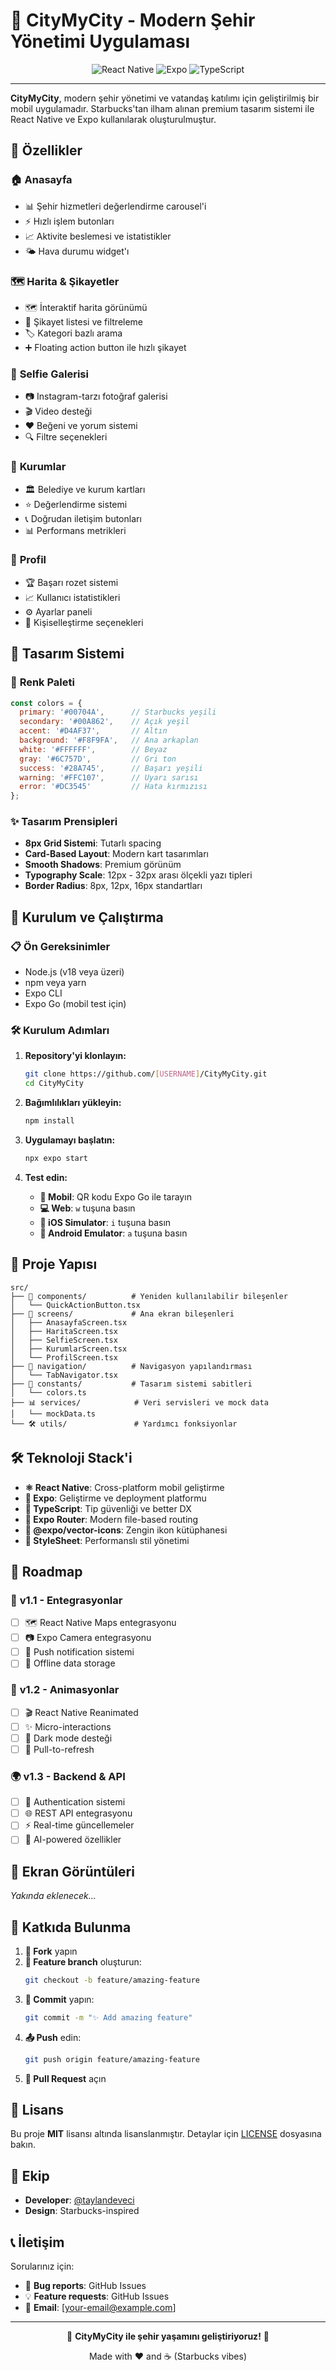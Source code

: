 # 🌟 CityMyCity - Modern Şehir Yönetimi Uygulaması

<div align="center">
  <img src="https://img.shields.io/badge/React%20Native-61DAFB?style=for-the-badge&logo=react&logoColor=black" alt="React Native" />
  <img src="https://img.shields.io/badge/Expo-000020?style=for-the-badge&logo=expo&logoColor=white" alt="Expo" />
  <img src="https://img.shields.io/badge/TypeScript-3178C6?style=for-the-badge&logo=typescript&logoColor=white" alt="TypeScript" />
</div>

---

**CityMyCity**, modern şehir yönetimi ve vatandaş katılımı için geliştirilmiş bir mobil uygulamadır. Starbucks'tan ilham alınan premium tasarım sistemi ile React Native ve Expo kullanılarak oluşturulmuştur.

## 📱 Özellikler

### 🏠 **Anasayfa**
- 📊 Şehir hizmetleri değerlendirme carousel'i
- ⚡ Hızlı işlem butonları
- 📈 Aktivite beslemesi ve istatistikler
- 🌤️ Hava durumu widget'ı

### 🗺️ **Harita & Şikayetler**
- 🗺️ İnteraktif harita görünümü
- 📝 Şikayet listesi ve filtreleme
- 🏷️ Kategori bazlı arama
- ➕ Floating action button ile hızlı şikayet

### 📸 **Selfie Galerisi**
- 📷 Instagram-tarzı fotoğraf galerisi
- 🎬 Video desteği
- ❤️ Beğeni ve yorum sistemi
- 🔍 Filtre seçenekleri

### 🏢 **Kurumlar**
- 🏛️ Belediye ve kurum kartları
- ⭐ Değerlendirme sistemi
- 📞 Doğrudan iletişim butonları
- 📊 Performans metrikleri

### 👤 **Profil**
- 🏆 Başarı rozet sistemi
- 📈 Kullanıcı istatistikleri
- ⚙️ Ayarlar paneli
- 📱 Kişiselleştirme seçenekleri

## 🎨 Tasarım Sistemi

### 🎯 **Renk Paleti**
```javascript
const colors = {
  primary: '#00704A',      // Starbucks yeşili
  secondary: '#00A862',    // Açık yeşil
  accent: '#D4AF37',       // Altın
  background: '#F8F9FA',   // Ana arkaplan
  white: '#FFFFFF',        // Beyaz
  gray: '#6C757D',         // Gri ton
  success: '#28A745',      // Başarı yeşili
  warning: '#FFC107',      // Uyarı sarısı
  error: '#DC3545'         // Hata kırmızısı
};
```

### ✨ **Tasarım Prensipleri**
- **8px Grid Sistemi**: Tutarlı spacing
- **Card-Based Layout**: Modern kart tasarımları
- **Smooth Shadows**: Premium görünüm
- **Typography Scale**: 12px - 32px arası ölçekli yazı tipleri
- **Border Radius**: 8px, 12px, 16px standartları

## 🚀 Kurulum ve Çalıştırma

### 📋 **Ön Gereksinimler**
- Node.js (v18 veya üzeri)
- npm veya yarn
- Expo CLI
- Expo Go (mobil test için)

### 🛠️ **Kurulum Adımları**

1. **Repository'yi klonlayın:**
   ```bash
   git clone https://github.com/[USERNAME]/CityMyCity.git
   cd CityMyCity
   ```

2. **Bağımlılıkları yükleyin:**
   ```bash
   npm install
   ```

3. **Uygulamayı başlatın:**
   ```bash
   npx expo start
   ```

4. **Test edin:**
   - **📱 Mobil**: QR kodu Expo Go ile tarayın
   - **💻 Web**: `w` tuşuna basın
   - **📲 iOS Simulator**: `i` tuşuna basın
   - **🤖 Android Emulator**: `a` tuşuna basın

## 📁 Proje Yapısı

```
src/
├── 🧩 components/          # Yeniden kullanılabilir bileşenler
│   └── QuickActionButton.tsx
├── 📱 screens/             # Ana ekran bileşenleri
│   ├── AnasayfaScreen.tsx
│   ├── HaritaScreen.tsx
│   ├── SelfieScreen.tsx
│   ├── KurumlarScreen.tsx
│   └── ProfilScreen.tsx
├── 🧭 navigation/          # Navigasyon yapılandırması
│   └── TabNavigator.tsx
├── 🎨 constants/           # Tasarım sistemi sabitleri
│   └── colors.ts
├── 📊 services/            # Veri servisleri ve mock data
│   └── mockData.ts
└── 🛠️ utils/               # Yardımcı fonksiyonlar
```

## 🛠️ Teknoloji Stack'i

- **⚛️ React Native**: Cross-platform mobil geliştirme
- **📱 Expo**: Geliştirme ve deployment platformu
- **🔷 TypeScript**: Tip güvenliği ve better DX
- **🧭 Expo Router**: Modern file-based routing
- **🎨 @expo/vector-icons**: Zengin ikon kütüphanesi
- **📐 StyleSheet**: Performanslı stil yönetimi

## 🎯 Roadmap

### 🔮 **v1.1 - Entegrasyonlar**
- [ ] 🗺️ React Native Maps entegrasyonu
- [ ] 📷 Expo Camera entegrasyonu
- [ ] 🔔 Push notification sistemi
- [ ] 💾 Offline data storage

### 🚀 **v1.2 - Animasyonlar**
- [ ] 🎬 React Native Reanimated
- [ ] ✨ Micro-interactions
- [ ] 🌙 Dark mode desteği
- [ ] 🔄 Pull-to-refresh

### 🌍 **v1.3 - Backend & API**
- [ ] 🔐 Authentication sistemi
- [ ] 🌐 REST API entegrasyonu
- [ ] ⚡ Real-time güncellemeler
- [ ] 🤖 AI-powered özellikler

## 📸 Ekran Görüntüleri

*Yakında eklenecek...*

## 🤝 Katkıda Bulunma

1. **🍴 Fork** yapın
2. **🌿 Feature branch** oluşturun:
   ```bash
   git checkout -b feature/amazing-feature
   ```
3. **💾 Commit** yapın:
   ```bash
   git commit -m "✨ Add amazing feature"
   ```
4. **📤 Push** edin:
   ```bash
   git push origin feature/amazing-feature
   ```
5. **🔄 Pull Request** açın

## 📄 Lisans

Bu proje **MIT** lisansı altında lisanslanmıştır. Detaylar için [LICENSE](LICENSE) dosyasına bakın.

## 👥 Ekip

- **Developer**: [@taylandeveci](https://github.com/taylandeveci)
- **Design**: Starbucks-inspired

## 📞 İletişim

Sorularınız için:
- 🐛 **Bug reports**: GitHub Issues
- 💡 **Feature requests**: GitHub Issues
- 📧 **Email**: [your-email@example.com]

---

<div align="center">
  <p>🌟 <strong>CityMyCity ile şehir yaşamını geliştiriyoruz!</strong> 🌟</p>
  <p>Made with ❤️ and ☕ (Starbucks vibes)</p>
</div>
